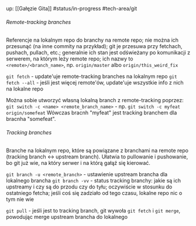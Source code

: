 up: [[Gałęzie Gita]]
#status/in-progress 
#tech-area/git 


###### Remote-tracking branches 
Referencje na lokalnym repo do branchy na remote repo; nie można ich przesunąć (na inne commity na przykład); git je przesuwa przy fetchach, pushach, pullach, etc.; generalnie ich stan jest odświeżany po komunikacji z serwerem, na którym leży remote repo; ich nazwy to `<remote>/<branch_name>`, np. `origin/master` albo `origin/this_weird_fix`

`git fetch` - update'uje remote-tracking branches na lokalnym repo
`git fetch --all`  - jeśli jest więcej remote'ów, update'uje wszystkie info z nich na lokalne repo

Można sobie utworzyć własną lokalną branch z remote-tracking poprzez:
`git switch -c <name> <remote_branch_name>` - np. `git switch -c myfeat origin/somefeat`
Wówczas bracnh "myfeat" jest tracking branchem dla bracnha "somefeat".

###### Tracking branches
Branche na lokalnym repo, które są powiązane z branchami na remote repo (tracking branch <-> upstream branch). Ułatwia to pullowanie i pushowanie, bo git już wie, na który serwer i na którą gałąź się kierować.

`git branch -u <remote_branch>` - ustawienie upstream brancha dla lokalnego brancha 
`git branch -vv` - status tracking branchy: jakie są ich upstreamy i czy są do przodu czy do tyłu; oczywiście w stosunku do ostatniego fetcha; jeśli coś się zadziało od tego czasu, lokalne repo nic o tym nie wie

`git pull` - jeśli jest to tracking branch, git wywoła `git fetch` i `git merge`, powodując merge upstream brancha do lokalnego 